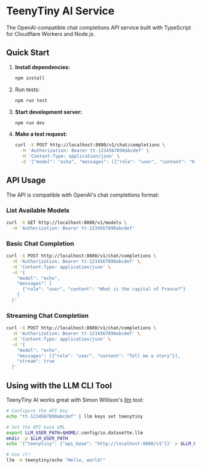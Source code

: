 # TeenyTiny AI Service

The OpenAI-compatible chat completions API service built with TypeScript for Cloudflare Workers and Node.js.

## Quick Start

1. **Install dependencies:**
   ```bash
   npm install
   ```

2. Run tests:
   ```bash
   npm run test
   ```

2. **Start development server:**
   ```bash
   npm run dev
   ```

3. **Make a test request:**
   ```bash
   curl -X POST http://localhost:8080/v1/chat/completions \
     -H 'Authorization: Bearer tt-1234567890abcdef' \
     -H 'Content-Type: application/json' \
     -d '{"model": "echo", "messages": [{"role": "user", "content": "Hello!"}]}'
   ```

## API Usage

The API is compatible with OpenAI's chat completions format:

### List Available Models

```bash
curl -X GET http://localhost:8080/v1/models \
  -H 'Authorization: Bearer tt-1234567890abcdef'
```

### Basic Chat Completion

```bash
curl -X POST http://localhost:8080/v1/chat/completions \
  -H 'Authorization: Bearer tt-1234567890abcdef' \
  -H 'Content-Type: application/json' \
  -d '{
    "model": "echo",
    "messages": [
      {"role": "user", "content": "What is the capital of France?"}
    ]
  }'
```

### Streaming Chat Completion

```bash
curl -X POST http://localhost:8080/v1/chat/completions \
  -H 'Authorization: Bearer tt-1234567890abcdef' \
  -H 'Content-Type: application/json' \
  -d '{
    "model": "echo", 
    "messages": [{"role": "user", "content": "Tell me a story"}],
    "stream": true
  }'
```


## Using with the LLM CLI Tool

TeenyTiny AI works great with Simon Willison's [llm](https://llm.datasette.io) tool:

```bash
# Configure the API key
echo "tt-1234567890abcdef" | llm keys set teenytiny

# Set the API base URL
export LLM_USER_PATH=$HOME/.config/io.datasette.llm
mkdir -p $LLM_USER_PATH
echo '{"teenytiny": {"api_base": "http://localhost:8080/v1"}}' > $LLM_USER_PATH/extra-openai-models.json

# Use it!
llm -m teenytiny/echo "Hello, world!"
```

